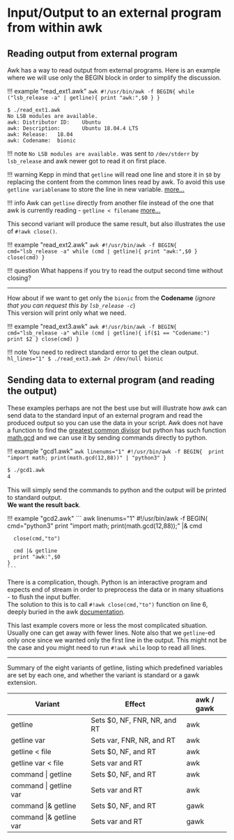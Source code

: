 # Input/Output to an external program from within awk

## Reading output from external program
Awk has a way to read output from external programs. Here is an example where we will use only the BEGIN block in order to simplify the discussion.

!!! example "read_ext1.awk"
    ``` awk
    #!/usr/bin/awk -f
    BEGIN{
      while ("lsb_release -a" | getline){
        print "awk:",$0
      }
    }
    ```

``` hl_lines="1"
$ ./read_ext1.awk
No LSB modules are available.
awk: Distributor ID:    Ubuntu
awk: Description:       Ubuntu 18.04.4 LTS
awk: Release:   18.04
awk: Codename:  bionic
```

!!! note
    `No LSB modules are available.` was sent to `/dev/stderr` by `lsb_release` and awk newer got to read it on first place.

!!! warning
    Kepp in mind that `getline` will read one line and store it in `$0` by replacing the content from the common lines read by awk. 
    To avoid this use `getline variablename` to store the line in new variable. [more...](https://www.gnu.org/software/gawk/manual/html_node/Getline.html)

!!! info
    Awk can `getline` directly from another file instead of the one that awk is currently reading - `getline < filename` [more...](https://www.gnu.org/software/gawk/manual/html_node/Getline.html)


This second variant will produce the same result, but also illustrates the use of `#!awk close()`. 

!!! example "read_ext2.awk"
    ``` awk
    #!/usr/bin/awk -f
    BEGIN{
      cmd="lsb_release -a"
      while (cmd | getline){
        print "awk:",$0
      }
      close(cmd)
    }
    ```

!!! question
    What happens if you try to read the output second time without closing?

---

How about if we want to get only the `bionic` from the **Codename** (_ignore that you can request this by `lsb_release -c`_)  
This version will print only what we need.

!!! example "read_ext3.awk"
    ``` awk
    #!/usr/bin/awk -f
    BEGIN{
      cmd="lsb_release -a"
      while (cmd | getline){
        if($1 == "Codename:") print $2
      }
      close(cmd)
    }
    ```

!!! note
    You need to redirect standard error to get the clean output.
    ``` hl_lines="1"
    $ ./read_ext3.awk 2> /dev/null
    bionic
    ```

## Sending data to external program (and reading the output)

These examples perhaps are not the best use but will illustrate how awk can send data to the standard input of an external program and read the produced output so you can use the data in your script. Awk does not have a function to find the [greatest common divisor](https://en.wikipedia.org/wiki/Greatest_common_divisor) but python has such function [math.gcd](https://docs.python.org/3/library/math.html#math.gcd) and we can use it by sending commands directly to python.

!!! example "gcd1.awk"
    ``` awk linenums="1"
    #!/usr/bin/awk -f
    BEGIN{ 
      print "import math; print(math.gcd(12,88))" | "python3"
    }
    ```

``` bash hl_lines="1"
$ ./gcd1.awk
4

```

This will simply send the commands to python and the output will be printed to standard output.  
**We want the result back**.

!!! example "gcd2.awk"
    ``` awk linenums="1"
    #!/usr/bin/awk -f
    BEGIN{
      cmd="python3"
      print "import math; print(math.gcd(12,88));" |& cmd
     
      close(cmd,"to")
     
      cmd |& getline
      print "awk:",$0
    }
    ```

There is a complication, though. Python is an interactive program and expects end of stream in order to preprocess the data or in many situations - to flush the input buffer.  
The solution to this is to call `#!awk close(cmd,"to")` function on line 6, deeply buried in the awk [documentation](https://www.gnu.org/software/gawk/manual/html_node/Two_002dway-I_002fO.html).

This last example covers more or less the most complicated situation. Usually one can get away with fewer lines. Note also that we `getline`-ed only once since we wanted only the first line in the output. This might not be the case and you might need to run `#!awk while` loop to read all lines.

---

Summary of the eight variants of getline, listing which predefined variables are set by each one, and whether the variant is standard or a gawk extension.

| Variant                 |Effect                       | awk / gawk |
|-------------------------|-----------------------------|------------|
| getline                 |Sets $0, NF, FNR, NR, and RT	| awk        |
| getline var             | Sets var, FNR, NR, and RT   | awk        |
| getline < file          |  Sets $0, NF, and RT        | awk        |
| getline var < file      | Sets var and RT             | awk        |
| command \| getline      | Sets $0, NF, and RT         | awk        |
| command \| getline var  | Sets var and RT             | awk        |
| command \|& getline     | Sets $0, NF, and RT         | gawk       |
| command \|& getline var | Sets var and RT             | gawk       |
